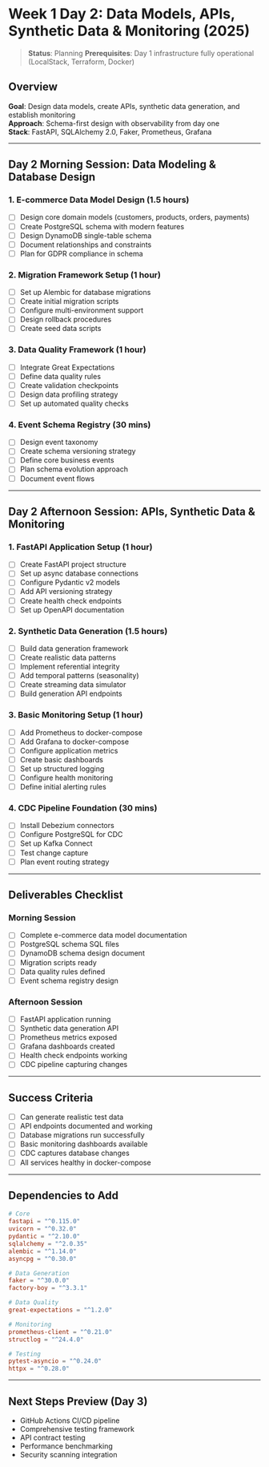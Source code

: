 # Week 1 Day 2: Data Models, APIs, Synthetic Data & Monitoring (2025)

> **Status**: Planning
> **Prerequisites**: Day 1 infrastructure fully operational (LocalStack, Terraform, Docker)

## Overview
**Goal**: Design data models, create APIs, synthetic data generation, and establish monitoring  
**Approach**: Schema-first design with observability from day one  
**Stack**: FastAPI, SQLAlchemy 2.0, Faker, Prometheus, Grafana  

---

## Day 2 Morning Session: Data Modeling & Database Design

### 1. E-commerce Data Model Design (1.5 hours)
- [ ] Design core domain models (customers, products, orders, payments)
- [ ] Create PostgreSQL schema with modern features
- [ ] Design DynamoDB single-table schema
- [ ] Document relationships and constraints
- [ ] Plan for GDPR compliance in schema

### 2. Migration Framework Setup (1 hour)
- [ ] Set up Alembic for database migrations
- [ ] Create initial migration scripts
- [ ] Configure multi-environment support
- [ ] Design rollback procedures
- [ ] Create seed data scripts

### 3. Data Quality Framework (1 hour)
- [ ] Integrate Great Expectations
- [ ] Define data quality rules
- [ ] Create validation checkpoints
- [ ] Design data profiling strategy
- [ ] Set up automated quality checks

### 4. Event Schema Registry (30 mins)
- [ ] Design event taxonomy
- [ ] Create schema versioning strategy
- [ ] Define core business events
- [ ] Plan schema evolution approach
- [ ] Document event flows

---

## Day 2 Afternoon Session: APIs, Synthetic Data & Monitoring

### 1. FastAPI Application Setup (1 hour)
- [ ] Create FastAPI project structure
- [ ] Set up async database connections
- [ ] Configure Pydantic v2 models
- [ ] Add API versioning strategy
- [ ] Create health check endpoints
- [ ] Set up OpenAPI documentation

### 2. Synthetic Data Generation (1.5 hours)
- [ ] Build data generation framework
- [ ] Create realistic data patterns
- [ ] Implement referential integrity
- [ ] Add temporal patterns (seasonality)
- [ ] Create streaming data simulator
- [ ] Build generation API endpoints

### 3. Basic Monitoring Setup (1 hour)
- [ ] Add Prometheus to docker-compose
- [ ] Add Grafana to docker-compose
- [ ] Configure application metrics
- [ ] Create basic dashboards
- [ ] Set up structured logging
- [ ] Configure health monitoring
- [ ] Define initial alerting rules

### 4. CDC Pipeline Foundation (30 mins)
- [ ] Install Debezium connectors
- [ ] Configure PostgreSQL for CDC
- [ ] Set up Kafka Connect
- [ ] Test change capture
- [ ] Plan event routing strategy

---

## Deliverables Checklist

### Morning Session
- [ ] Complete e-commerce data model documentation
- [ ] PostgreSQL schema SQL files
- [ ] DynamoDB schema design document
- [ ] Migration scripts ready
- [ ] Data quality rules defined
- [ ] Event schema registry design

### Afternoon Session
- [ ] FastAPI application running
- [ ] Synthetic data generation API
- [ ] Prometheus metrics exposed
- [ ] Grafana dashboards created
- [ ] Health check endpoints working
- [ ] CDC pipeline capturing changes

---

## Success Criteria
- [ ] Can generate realistic test data
- [ ] API endpoints documented and working
- [ ] Database migrations run successfully
- [ ] Basic monitoring dashboards available
- [ ] CDC captures database changes
- [ ] All services healthy in docker-compose

---

## Dependencies to Add
```toml
# Core
fastapi = "^0.115.0"
uvicorn = "^0.32.0"
pydantic = "^2.10.0"
sqlalchemy = "^2.0.35"
alembic = "^1.14.0"
asyncpg = "^0.30.0"

# Data Generation
faker = "^30.0.0"
factory-boy = "^3.3.1"

# Data Quality
great-expectations = "^1.2.0"

# Monitoring
prometheus-client = "^0.21.0"
structlog = "^24.4.0"

# Testing
pytest-asyncio = "^0.24.0"
httpx = "^0.28.0"
```

---

## Next Steps Preview (Day 3)
- GitHub Actions CI/CD pipeline
- Comprehensive testing framework
- API contract testing
- Performance benchmarking
- Security scanning integration